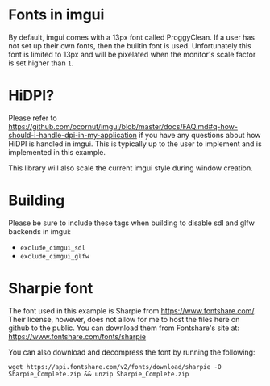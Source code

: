 # Fonts in imgui
By default, imgui comes with a 13px font called ProggyClean. If a user has not set up their own fonts, 
then the builtin font is used. Unfortunately this font is limited to 13px and will be pixelated when the 
monitor's scale factor is set higher than `1`.

# HiDPI?
Please refer to https://github.com/ocornut/imgui/blob/master/docs/FAQ.md#q-how-should-i-handle-dpi-in-my-application if you have any questions about how HiDPI is handled in imgui. 
This is typically up to the user to implement and is implemented in this example. 

This library will also scale the current imgui style during window creation.


# Building 
Please be sure to include these tags when building to disable sdl and 
glfw backends in imgui:
* `exclude_cimgui_sdl`
* `exclude_cimgui_glfw`

# Sharpie font
The font used in this example is Sharpie from https://www.fontshare.com/. Their license, 
however, does not allow for me to host the files here on github to the public. 
You can download them from Fontshare's  site at:
https://www.fontshare.com/fonts/sharpie

You can also download and decompress the font by running the following:
```shell
wget https://api.fontshare.com/v2/fonts/download/sharpie -O Sharpie_Complete.zip && unzip Sharpie_Complete.zip
```